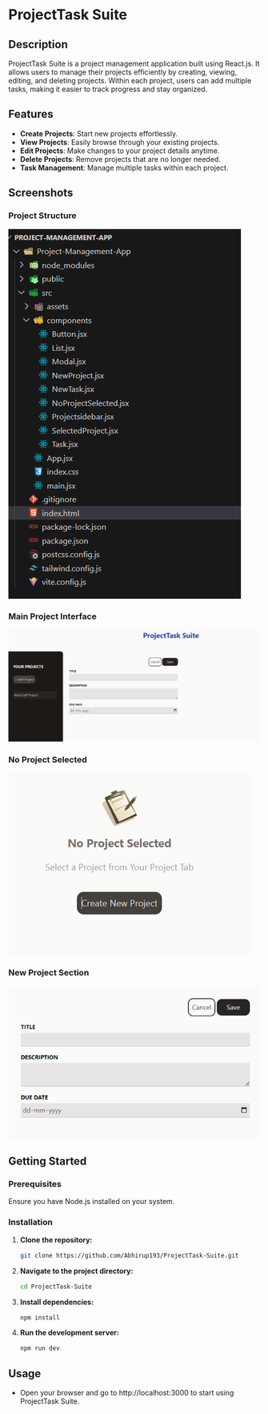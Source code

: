 # **ProjectTask Suite**

## **Description**
ProjectTask Suite is a project management application built using React.js. It allows users to manage their projects efficiently by creating, viewing, editing, and deleting projects. Within each project, users can add multiple tasks, making it easier to track progress and stay organized.

## **Features**
- **Create Projects**: Start new projects effortlessly.
- **View Projects**: Easily browse through your existing projects.
- **Edit Projects**: Make changes to your project details anytime.
- **Delete Projects**: Remove projects that are no longer needed.
- **Task Management**: Manage multiple tasks within each project.

## **Screenshots**

### **Project Structure**
![Component Tree](./screenshots/componenttree.png)

### **Main Project Interface**
![Main Project](./screenshots/mainproject.png)

### **No Project Selected**
![No Project](./screenshots/NoProject.png)

### **New Project Section**
![New Project](./screenshots/NewProjectSection.png)

## **Getting Started**

### **Prerequisites**
Ensure you have Node.js installed on your system.

### **Installation**

1. **Clone the repository:**
   ```bash
   git clone https://github.com/Abhirup193/ProjectTask-Suite.git
2. **Navigate to the project directory:**
   ```bash
   cd ProjectTask-Suite
3. **Install dependencies:**
   ```bash
   npm install
4. **Run the development server:**
   ```bash
   npm run dev
## **Usage**
- Open your browser and go to http://localhost:3000 to start using ProjectTask Suite.
